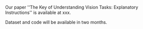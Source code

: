 Our paper ''The Key of Understanding Vision Tasks: Explanatory Instructions'' is available at xxx.

Dataset and code will be available in two months.
